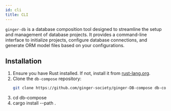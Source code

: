 ```yaml
---
id: cli
title: CLI
---
```


`ginger-db` is a database composition tool designed to streamline the setup and management of database projects. It provides a command-line interface to initialize projects, configure database connections, and generate ORM model files based on your configurations.


## Installation

1. Ensure you have Rust installed. If not, install it from [rust-lang.org](https://www.rust-lang.org/).
2. Clone the `db-compose` repository:
   ```sh
   git clone https://github.com/ginger-society/ginger-DB-compose db-compose
3. cd db-compose
4. cargo install --path .